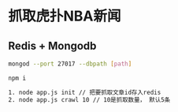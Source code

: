 # 抓取虎扑NBA新闻

## Redis + Mongodb

```sh
mongod --port 27017 --dbpath [path]
```

```sh
npm i
```

```sh
1. node app.js init // 把要抓取文章id存入redis
2. node app.js crawl 10 // 10是抓取数量， 默认5条
```